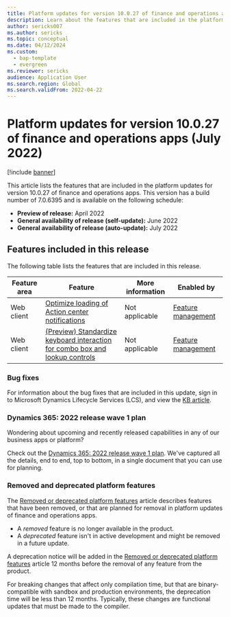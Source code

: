 ```yaml
---
title: Platform updates for version 10.0.27 of finance and operations apps (July 2022)
description: Learn about the features that are included in the platform updates for version 10.0.27 of finance and operations apps released in July 2022.
author: sericks007
ms.author: sericks
ms.topic: conceptual
ms.date: 04/12/2024
ms.custom: 
  - bap-template
  - evergreen
ms.reviewer: sericks
audience: Application User
ms.search.region: Global
ms.search.validFrom: 2022-04-22
---
```


# Platform updates for version 10.0.27 of finance and operations apps (July 2022)

[!include [banner](../../../finance/includes/banner.md)]

This article lists the features that are included in the platform updates for version 10.0.27 of finance and operations apps. This version has a build number of 7.0.6395 and is available on the following schedule:

- **Preview of release:** April 2022
- **General availability of release (self-update):** June 2022
- **General availability of release (auto-update):** July 2022

## Features included in this release

The following table lists the features that are included in this release.

| Feature area    | Feature | More information | Enabled by |
|-----------------|---------|------------------|---------------------------|
| Web client  | [Optimize loading of Action center notifications](/dynamics365-release-plan/2022wave1/finance-operations/finance-operations-crossapp-capabilities/optimize-loading-action-center-notifications)  | Not applicable  |  [Feature management](feature-management/feature-management-overview.md)  |
| Web client  | [(Preview) Standardize keyboard interaction for combo box and lookup controls](/dynamics365-release-plan/2022wave1/finance-operations/finance-operations-crossapp-capabilities/standardize-keyboard-interaction-combo-box-lookup-controls) | Not applicable | [Feature management](feature-management/feature-management-overview.md)   |

### Bug fixes

For information about the bug fixes that are included in this update, sign in to Microsoft Dynamics Lifecycle Services (LCS), and view the [KB article](https://fix.lcs.dynamics.com/Issue/Details?bugId=673271).

### Dynamics 365: 2022 release wave 1 plan

Wondering about upcoming and recently released capabilities in any of our business apps or platform?

Check out the [Dynamics 365: 2022 release wave 1 plan](/dynamics365-release-plan/2022wave1/). We've captured all the details, end to end, top to bottom, in a single document that you can use for planning.

### Removed and deprecated platform features

The [Removed or deprecated platform features](removed-deprecated-features-platform-updates.md) article describes features that have been removed, or that are planned for removal in platform updates of finance and operations apps.

- A *removed* feature is no longer available in the product.
- A *deprecated* feature isn't in active development and might be removed in a future update.

A deprecation notice will be added in the [Removed or deprecated platform features](removed-deprecated-features-platform-updates.md) article 12 months before the removal of any feature from the product.

For breaking changes that affect only compilation time, but that are binary-compatible with sandbox and production environments, the deprecation time will be less than 12 months. Typically, these changes are functional updates that must be made to the compiler.

